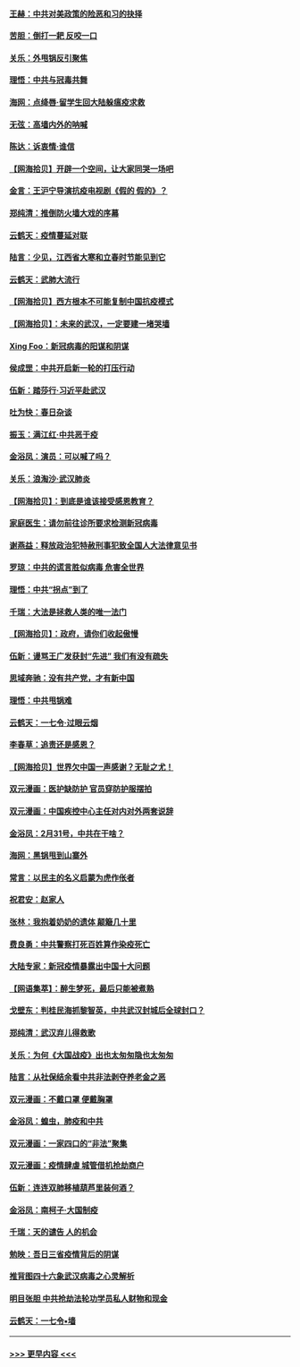 #### [王赫：中共对美政策的险恶和习的抉择](../pages/nsc993/n11944942.md?t=03170631) 
#### [苦胆：倒打一耙 反咬一口](../pages/nsc993/n11944542.md?t=03170631) 
#### [关乐：外甩锅反引聚焦](../pages/nsc993/n11944211.md?t=03170631) 
#### [理悟：中共与冠毒共舞](../pages/nsc993/n11944197.md?t=03170631) 
#### [海网：点绛唇‧留学生回大陆躲瘟疫求救](../pages/nsc993/n11944043.md?t=03170631) 
#### [无弦：高墙内外的呐喊](../pages/nsc993/n11943684.md?t=03170631) 
#### [陈达：诉衷情·谁信](../pages/nsc993/n11942899.md?t=03170631) 
#### [【网海拾贝】开辟一个空间，让大家同哭一场吧](../pages/nsc993/n11942165.md?t=03170631) 
#### [金言：王沪宁导演抗疫电视剧《假的 假的》？](../pages/nsc993/n11941510.md?t=03170631) 
#### [郑纯清：推倒防火墙大戏的序幕](../pages/nsc993/n11940838.md?t=03170631) 
#### [云鹤天：疫情蔓延对联](../pages/nsc993/n11940579.md?t=03170631) 
#### [陆言：少见，江西省大寒和立春时节能见到它](../pages/nsc993/n11939983.md?t=03170631) 
#### [云鹤天：武肺大流行](../pages/nsc993/n11939902.md?t=03170631) 
#### [【网海拾贝】西方根本不可能复制中国抗疫模式](../pages/nsc993/n11939725.md?t=03170631) 
#### [【网海拾贝】：未来的武汉，一定要建一堵哭墙](../pages/nsc993/n11938684.md?t=03170631) 
#### [Xing Foo：新冠病毒的阳谋和阴谋](../pages/nsc993/n11936086.md?t=03170631) 
#### [侯成罡：中共开启新一轮的打压行动](../pages/nsc993/n11935730.md?t=03170631) 
#### [伍新：踏莎行‧习近平赴武汉](../pages/nsc993/n11935157.md?t=03170631) 
#### [吐为快：春日杂谈](../pages/nsc993/n11934776.md?t=03170631) 
#### [振玉：满江红‧中共恶于疫](../pages/nsc993/n11934647.md?t=03170631) 
#### [金浴凤：演员：可以喊了吗？](../pages/nsc993/n11934602.md?t=03170631) 
#### [关乐：浪淘沙·武汉肺炎](../pages/nsc993/n11931792.md?t=03170631) 
#### [【网海拾贝】：到底是谁该接受感恩教育？](../pages/nsc993/n11931552.md?t=03170631) 
#### [家庭医生：请勿前往诊所要求检测新冠病毒](../pages/nsc993/n11929190.md?t=03170631) 
#### [谢燕益：释放政治犯特赦刑事犯致全国人大法律意见书](../pages/nsc993/n11928978.md?t=03170631) 
#### [罗琼：中共的谎言胜似病毒 危害全世界](../pages/nsc993/n11922636.md?t=03170631) 
#### [理悟：中共“拐点”到了](../pages/nsc993/n11928496.md?t=03170631) 
#### [千瑞：大法是拯救人类的唯一法门](../pages/nsc993/n11927637.md?t=03170631) 
#### [【网海拾贝】：政府，请你们收起傲慢](../pages/nsc993/n11926932.md?t=03170631) 
#### [伍新：谩骂王广发获封“先进” 我们有没有疏失](../pages/nsc993/n11926101.md?t=03170631) 
#### [思域奔驰：没有共产党，才有新中国](../pages/nsc993/n11926058.md?t=03170631) 
#### [理悟：中共甩锅难](../pages/nsc993/n11925355.md?t=03170631) 
#### [云鹤天：一七令·过眼云烟](../pages/nsc993/n11925284.md?t=03170631) 
#### [李春草：追责还是感恩？](../pages/nsc993/n11925274.md?t=03170631) 
#### [【网海拾贝】世界欠中国一声感谢？无耻之尤！](../pages/nsc993/n11925239.md?t=03170631) 
#### [双元漫画：医护缺防护 官员穿防护服摆拍](../pages/nsc993/n11923899.md?t=03170631) 
#### [双元漫画：中国疾控中心主任对内对外两套说辞](../pages/nsc993/n11921994.md?t=03170631) 
#### [金浴凤：2月31号，中共在干啥？](../pages/nsc993/n11922706.md?t=03170631) 
#### [海网：黑锅甩到山寨外](../pages/nsc993/n11922688.md?t=03170631) 
#### [常言：以民主的名义启蒙为虎作伥者](../pages/nsc993/n11922217.md?t=03170631) 
#### [祝君安：赵家人](../pages/nsc993/n11922209.md?t=03170631) 
#### [张林：我抱着奶奶的遗体 颠簸几十里](../pages/nsc993/n11920945.md?t=03170631) 
#### [费良勇：中共警察打死百姓算作染疫死亡](../pages/nsc993/n11919264.md?t=03170631) 
#### [大陆专家：新冠疫情暴露出中国十大问题](../pages/nsc993/n11919187.md?t=03170631) 
#### [【网语集萃】：醉生梦死，最后只能被煮熟](../pages/nsc993/n11918994.md?t=03170631) 
#### [戈壁东：判桂民海抓黎智英，中共武汉封城后全球封口？](../pages/nsc993/n11917982.md?t=03170631) 
#### [郑纯清：武汉弃儿得救歌](../pages/nsc993/n11917881.md?t=03170631) 
#### [关乐：为何《大国战疫》出也太匆匆隐也太匆匆](../pages/nsc993/n11917792.md?t=03170631) 
#### [陆言：从社保结余看中共非法剥夺养老金之恶](../pages/nsc993/n11917084.md?t=03170631) 
#### [双元漫画：不戴口罩 便戴胸罩](../pages/nsc993/n11916447.md?t=03170631) 
#### [金浴凤：蝗虫，肺疫和中共](../pages/nsc993/n11916904.md?t=03170631) 
#### [双元漫画：一家四口的“非法”聚集](../pages/nsc993/n11916378.md?t=03170631) 
#### [双元漫画：疫情肆虐 城管借机抢劫商户](../pages/nsc993/n11916310.md?t=03170631) 
#### [伍新：连连双肺移植葫芦里装何酒？](../pages/nsc993/n11913667.md?t=03170631) 
#### [金浴凤：南柯子·大国制疫](../pages/nsc993/n11913657.md?t=03170631) 
#### [千瑞：天的谴告  人的机会](../pages/nsc993/n11913309.md?t=03170631) 
#### [勉映：吾日三省疫情背后的阴谋](../pages/nsc993/n11913079.md?t=03170631) 
#### [推背图四十六象武汉病毒之心灵解析](../pages/nsc993/n11911761.md?t=03170631) 
#### [明目张胆 中共抢劫法轮功学员私人财物和现金](../pages/nsc993/n11910262.md?t=03170631) 
#### [云鹤天：一七令▪墙](../pages/nsc993/n11910627.md?t=03170631) 

----
#### [ >>> 更早内容 <<< ](../indexes/nsc993-earlier.md)
